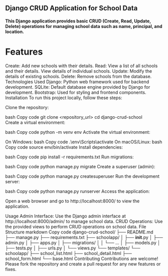 ## Django CRUD Application for School Data
#### This Django application provides basic CRUD (Create, Read, Update, Delete) operations for managing school data such as name, principal, and location.

# Features
Create: Add new schools with their details.
Read: View a list of all schools and their details. View details of individual schools.
Update: Modify the details of existing schools.
Delete: Remove schools from the database.
Technologies Used
Django: Python web framework used for backend development.
SQLite: Default database engine provided by Django for development.
Bootstrap: Used for styling and frontend components.
Installation
To run this project locally, follow these steps:

Clone the repository:

bash
Copy code
git clone <repository_url>
cd django-crud-school   
Create a virtual environment:

bash
Copy code
python -m venv env
Activate the virtual environment:

On Windows:
bash
Copy code
.\env\Scripts\activate
On macOS/Linux:
bash
Copy code
source env/bin/activate
Install dependencies:

bash
Copy code
pip install -r requirements.txt
Run migrations:

bash
Copy code
python manage.py migrate
Create a superuser (admin):

bash
Copy code
python manage.py createsuperuser
Run the development server:

bash
Copy code
python manage.py runserver
Access the application:

Open a web browser and go to http://localhost:8000/ to view the application.

Usage
Admin Interface: Use the Django admin interface at http://localhost:8000/admin/ to manage school data.
CRUD Operations: Use the provided views to perform CRUD operations on school data.
File Structure
markdown
Copy code
django-crud-school/
├── README.md
├── manage.py
├── requirements.txt
├── schoolapp/
│   ├── __init__.py
│   ├── admin.py
│   ├── apps.py
│   ├── migrations/
│   │   └── ...
│   ├── models.py
│   ├── tests.py
│   ├── urls.py
│   └── views.py
└── templates/
    └── schoolapp/
        ├── school_list.html
        ├── school_detail.html
        ├── school_form.html
        └── base.html
Contributing
Contributions are welcome! Please fork the repository and create a pull request for any new features or fixes.


